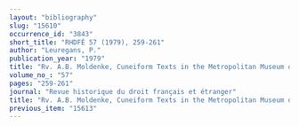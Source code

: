 ```yaml
---
layout: "bibliography"
slug: "15610"
occurrence_id: "3843"
short_title: "RHDFÉ 57 (1979), 259-261"
author: "Leuregans, P."
publication_year: "1979"
title: "Rv. A.B. Moldenke, Cuneiform Texts in the Metropolitan Museum of Art"
volume_no_: "57"
pages: "259-261"
journal: "Revue historique du droit français et étranger"
title: "Rv. A.B. Moldenke, Cuneiform Texts in the Metropolitan Museum of Art"
previous_item: "15613"
---
```

